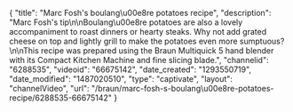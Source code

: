 {
    "title": "Marc Fosh's boulang\u00e8re potatoes recipe",
    "description": "Marc Fosh's tip\n\nBoulang\u00e8re potatoes are also a lovely accompaniment to roast dinners or hearty steaks. Why not add grated cheese on top and lightly grill to make the potatoes even more sumptuous?\n\nThis recipe was prepared using the Braun Multiquick 5 hand blender with its Compact Kitchen Machine and fine slicing blade.",
    "channelid": "6288535",
    "videoid": "66675142",
    "date_created": "1293550719",
    "date_modified": "1487020510",
    "type": "captivate",
    "layout": "channelVideo",
    "url": "\/braun\/marc-fosh-s-boulang\u00e8re-potatoes-recipe\/6288535-66675142"
}
